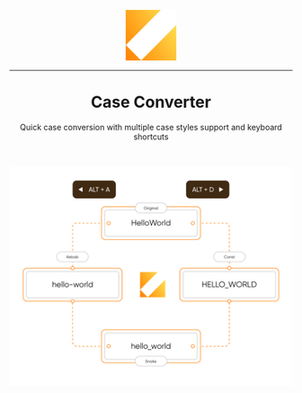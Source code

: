 <p align="center">
  <img src="media/Logo.png" alt="Case Converter Logo" width="90" />
</p>

---

<h1 align="center">
Case Converter
</h1>

<p align="center">
Quick case conversion with multiple case styles support and keyboard shortcuts
</p>

</br>

<p align="center">
  <img src="media/CaseConvertorFlowchart.png" alt="Case Converter Logo" width="640" />
</p>